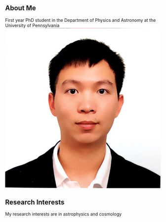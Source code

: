 
## About Me
First year PhD student in the Department of Physics and Astronomy at the University of Pennsylvania
![](usa-visa.jpg)
## Research Interests
My research interests are in astrophysics and cosmology
